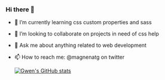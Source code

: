 ### Hi there 👋

- 🌱 I’m currently learning css custom properties and sass
- 👯 I’m looking to collaborate on projects in need of css help
- 💬 Ask me about anything related to web development
- 📫 How to reach me: @magnenatg on twitter

  [![Gwen's GitHub stats](https://github-readme-stats.vercel.app/api?username=gmagnenat)](https://github.com/anuraghazra/github-readme-stats)

